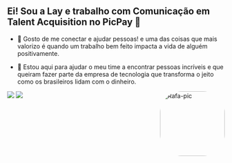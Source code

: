 ## Ei! Sou a Lay e trabalho com Comunicação em Talent Acquisition no PicPay 💚

- 🤗 Gosto de me conectar e ajudar pessoas! e uma das coisas que mais valorizo é quando um trabalho bem feito impacta a vida de alguém positivamente.

- 👯 Estou aqui para ajudar o meu time a encontrar pessoas incríveis e que queiram fazer parte da empresa de tecnologia que transforma o jeito como os brasileiros lidam com o dinheiro.

<div> 
  <a href="https://www.linkedin.com/in/laylaguimaraes/" target="_blank"><img src="https://img.shields.io/badge/-LinkedIn-%230077B5?style=for-the-badge&logo=linkedin&logoColor=white" target="_blank"></a> 
  <a href="https://picpay.gupy.io/" target="_blank"><img src="https://img.shields.io/badge/Página de Carreira-1de9b6?style=for-the-badge&logo=linktree&logoColor=white" target="_blank"></a> 
   <img align="right" alt="Rafa-pic" height="150" style="border-radius:50px;" src="https://media.giphy.com/media/929gLCo2WEq8Ftvyrl/giphy.gif">


  </div>
